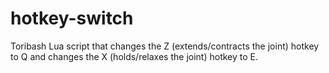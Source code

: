 # hotkey-switch
Toribash Lua script that changes the Z (extends/contracts the joint) hotkey to Q and changes the X (holds/relaxes the joint) hotkey to E.
